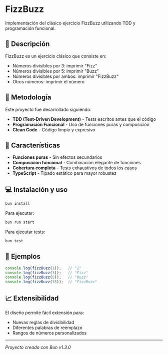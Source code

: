 # FizzBuzz

Implementación del clásico ejercicio FizzBuzz utilizando TDD y programación funcional.

## 🎯 Descripción

FizzBuzz es un ejercicio clásico que consiste en:
- Números divisibles por 3: imprimir "Fizz"
- Números divisibles por 5: imprimir "Buzz"  
- Números divisibles por ambos: imprimir "FizzBuzz"
- Otros números: imprimir el número

## 🧪 Metodología

Este proyecto fue desarrollado siguiendo:
- **TDD (Test-Driven Development)** - Tests escritos antes que el código
- **Programación Funcional** - Uso de funciones puras y composición
- **Clean Code** - Código limpio y expresivo

## 🚀 Características

- **Funciones puras** - Sin efectos secundarios
- **Composición funcional** - Combinación elegante de funciones
- **Cobertura completa** - Tests exhaustivos de todos los casos
- **TypeScript** - Tipado estático para mayor robustez

## 💻 Instalación y uso

```bash
bun install
```

Para ejecutar:
```bash
bun run start
```

Para ejecutar tests:
```bash
bun test
```

## 🧪 Ejemplos

```typescript
console.log(fizzBuzz(1));   // "1"
console.log(fizzBuzz(3));   // "Fizz"
console.log(fizzBuzz(5));   // "Buzz"
console.log(fizzBuzz(15));  // "FizzBuzz"
```

## 📈 Extensibilidad

El diseño permite fácil extensión para:
- Nuevas reglas de divisibilidad
- Diferentes palabras de reemplazo
- Rangos de números personalizados

---

*Proyecto creado con Bun v1.3.0*
